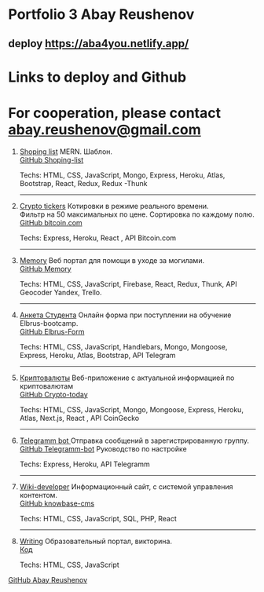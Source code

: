 # Portfolio 3   Abay Reushenov
## deploy https://aba4you.netlify.app/
# Links to deploy and Github
# For cooperation, please contact abay.reushenov@gmail.com
1. <a href="https://glacial-hamlet-65047.herokuapp.com/" target="_blank"> Shoping list</a> MERN. Шаблон.
        <br>
        <a href="https://github.com/AbayReushenov/MERN-shopping-list" target="_blank">GitHub Shoping-list</a>
        <p>Techs: HTML, CSS, JavaScript, Mongo, Express, Heroku, Atlas, Bootstrap, React, Redux, Redux -Thunk</p>
      
      <hr>
      <li><a href="https://bitcoin-adaptive.herokuapp.com/" target="_blank">Crypto tickers</a> Котировки в режиме
        реального времени.
        <br>
        Фильтр на 50 максимальных по цене. Сортировка по каждому полю.<br>
        <a href="https://github.com/AbayReushenov/bitcoin.com-server-express/" target="_blank">GitHub bitcoin.com</a>
        <p>Techs: Express, Heroku, React , API Bitcoin.com</p>
      </li>
      <hr>
      <li><a href="https://memory-92db6.web.app" target="_blank"> Memory</a> Веб портал для помощи в уходе за
        могилами.
        <br>
        <a href="https://github.com/AbayReushenov/memory" target="_blank">GitHub Memory</a>
        <p>Techs: HTML, CSS, JavaScript, Firebase, React, Redux, Thunk, API Geocoder Yandex, Trello.</p>
      </li>
      <hr>
      <li><a href="https://elbrusform.herokuapp.com" target="_blank">Анкета Студента</a> Онлайн форма при поступлении на
        обучение Elbrus-bootcamp.
        <br>
        <a href="https://github.com/AbayReushenov/elbrusForm" target="_blank">GitHub Elbrus-Form</a>
        <p>Techs: HTML, CSS, JavaScript, Handlebars, Mongo, Mongoose, Express, Heroku, Atlas, Bootstrap, API Telegram
        </p>
      </li>
      <hr>
      <li><a href="https://crypto-today.herokuapp.com" target="_blank">Криптовалюты</a> Веб-приложение с актуальной
        информацией по криптовалютам
        <br>
        <a href="https://github.com/AbayReushenov/crypto-today" target="_blank">GitHub Crypto-today</a>
        <p>Techs: HTML, CSS, JavaScript, Mongo, Mongoose, Express, Heroku, Atlas, Next.js, React , API CoinGecko</p>
      </li>
      <hr>
      <li><a href="https://telegram-abay.herokuapp.com/" target="_blank">Telegramm bot </a> Отправка сообщений в
        зарегистрированную группу.
        <br>
        <a href="https://github.com/AbayReushenov/botTelegram2versia" target="_blank">GitHub Telegramm-bot</a>
        Руководство по настройке
        <p>Techs: Express, Heroku, API Telegramm</p>
      </li>
      <hr>
      <li><a href="http://hostingaba.beget.tech/" target="_blank">Wiki-developer</a> Информационный сайт, с системой
        управления контентом.
        <br>
        <a href="https://github.com/AbayReushenov/knowbase-cms" target="_blank">GitHub knowbase-cms</a>
        <p>Techs: HTML, CSS, JavaScript, SQL, PHP, React</p>
      </li>
      <hr>
      <li><a href="https://abay.trinket.io/sites/writing" target="_blank">Writing</a> Образовательный портал, викторина.
        <br>
        <a href="https://trinket.io/library/trinkets/c89b9a7d0d" target="_blank">Код </a>
        <p>Techs: HTML, CSS, JavaScript</p>
      </li>

    </ol>
    <p class="header"><a href="https://github.com/AbayReushenov/" target="_blank">GitHub Abay Reushenov</a>
    </p>

